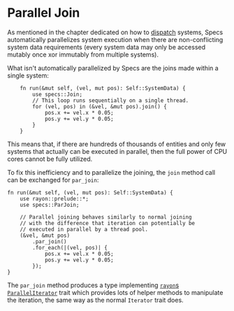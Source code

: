 # Parallel Join

As mentioned in the chapter dedicated on how to [dispatch][c3] systems,
Specs automatically parallelizes system execution when there are non-conflicting
system data requirements (every system data may only be accessed
mutably once xor immutably from multiple systems).

[c3]: ./03_dispatcher.html

What isn't automatically parallelized by Specs are
the joins made within a single system:

```rust,ignore
    fn run(&mut self, (vel, mut pos): Self::SystemData) {
        use specs::Join;
        // This loop runs sequentially on a single thread.
        for (vel, pos) in (&vel, &mut pos).join() {
            pos.x += vel.x * 0.05;
            pos.y += vel.y * 0.05;
        }
    }
```

This means that, if there are hundreds of thousands of entities and only few
systems that actually can be executed in parallel, then the full power
of CPU cores cannot be fully utilized.

To fix this inefficiency and to parallelize the joining, the `join`
method call can be exchanged for `par_join`:

```rust,ignore
fn run(&mut self, (vel, mut pos): Self::SystemData) {
    use rayon::prelude::*;
    use specs::ParJoin;

    // Parallel joining behaves similarly to normal joining
    // with the difference that iteration can potentially be
    // executed in parallel by a thread pool.
    (&vel, &mut pos)
        .par_join()
        .for_each(|(vel, pos)| {
            pos.x += vel.x * 0.05;
            pos.y += vel.y * 0.05;
        });
}
```

The `par_join` method produces a type implementing [`rayon`s `ParallelIterator`][ra]
trait which provides lots of helper methods to manipulate the iteration,
the same way as the normal `Iterator` trait does.

[ra]: https://docs.rs/rayon/0.9.0/rayon/iter/trait.ParallelIterator.html
